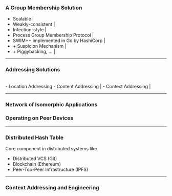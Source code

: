 ### A Group Membership Solution

- Scalable |
- Weakly-consistent |
- Infection-style |
- Process Group Membership Protocol |
- SWIM++ implemented in Go by HashiCorp |
- \+ Suspicion Mechanism |
- \+ Piggybacking, ... |

---
### Addressing Solutions
<br>
- Location Addressing
- Content Addressing |
- Context Addressing |

---


### Network of Isomorphic Applications <br>
### Operating on Peer Devices


---
### Distributed Hash Table

Core component in distributed systems like

- Distributed VCS (Git)
- Blockchain (Ethereum)
- Peer-Too-Peer Infrastructure (IPFS)

--- 


### Context Addressing and Engineering



